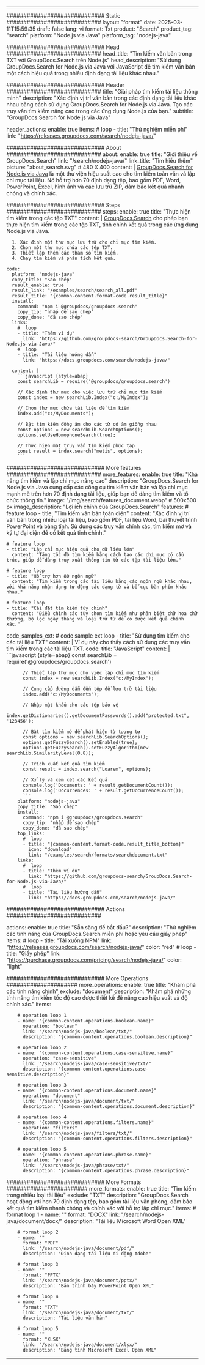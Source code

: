 
---
############################# Static ############################
layout: "format"
date:  2025-03-11T15:59:35
draft: false
lang: vi
format: Txt
product: "Search"
product_tag: "search"
platform: "Node.js via Java"
platform_tag: "nodejs-java"

############################# Head ############################
head_title: "Tìm kiếm văn bản trong TXT với GroupDocs.Search trên Node.js"
head_description: "Sử dụng GroupDocs.Search for Node.js via Java với JavaScript để tìm kiếm văn bản một cách hiệu quả trong nhiều định dạng tài liệu khác nhau."

############################# Header ############################
title: "Giải pháp tìm kiếm tài liệu thông minh" 
description: "Xác định vị trí văn bản trong các định dạng tài liệu khác nhau bằng cách sử dụng GroupDocs.Search for Node.js via Java. Tạo các truy vấn tìm kiếm nâng cao trong các ứng dụng Node.js của bạn."
subtitle: "GroupDocs.Search for Node.js via Java" 

header_actions:
  enable: true
  items:
    #  loop
    - title: "Thử nghiệm miễn phí"
      link: "https://releases.groupdocs.com/search/nodejs-java/"
      
############################# About ############################
about:
    enable: true
    title: "Giới thiệu về GroupDocs.Search"
    link: "/search/nodejs-java/"
    link_title: "Tìm hiểu thêm"
    picture: "about_search.svg" # 480 X 400
    content: |
       [GroupDocs.Search for Node.js via Java](/search/nodejs-java/) là một thư viện hiệu suất cao cho tìm kiếm toàn văn và lập chỉ mục tài liệu. Nó hỗ trợ hơn 70 định dạng tệp, bao gồm PDF, Word, PowerPoint, Excel, hình ảnh và các lưu trữ ZIP, đảm bảo kết quả nhanh chóng và chính xác.

############################# Steps ############################
steps:
    enable: true
    title: "Thực hiện tìm kiếm trong các tệp TXT"
    content: |
      [GroupDocs.Search](/search/nodejs-java/) cho phép bạn thực hiện tìm kiếm trong các tệp TXT, tinh chỉnh kết quả trong các ứng dụng Node.js via Java.
      
      1. Xác định một thư mục lưu trữ cho chỉ mục tìm kiếm.
      2. Chọn một thư mục chứa các tệp TXT.
      3. Thiết lập thêm các tham số tìm kiếm.
      4. Chạy tìm kiếm và phân tích kết quả.
   
    code:
      platform: "nodejs-java"
      copy_title: "Sao chép"
      result_enable: true
      result_link: "/examples/search/search_all.pdf"
      result_title: "{common-content.format-code.result_title}"
      install:
        command: "npm i @groupdocs/groupdocs.search"
        copy_tip: "nhấp để sao chép"
        copy_done: "đã sao chép"
      links:
        #  loop
        - title: "Thêm ví dụ"
          link: "https://github.com/groupdocs-search/GroupDocs.Search-for-Node.js-via-Java/"
        #  loop
        - title: "Tài liệu hướng dẫn"
          link: "https://docs.groupdocs.com/search/nodejs-java/"
          
      content: |
        ```javascript {style=abap}
        const searchLib = require('@groupdocs/groupdocs.search')

        // Xác định thư mục cho việc lưu trữ chỉ mục tìm kiếm
        const index = new searchLib.Index("c:/MyIndex");

        // Chọn thư mục chứa tài liệu để tìm kiếm
        index.add("c:/MyDocuments");

        // Bật tìm kiếm đồng âm cho các từ có âm giống nhau
        const options = new searchLib.SearchOptions();
        options.setUseHomophoneSearch(true);

        // Thực hiện một truy vấn tìm kiếm phức tạp
        const result = index.search("metis", options);
        ```            

############################# More features ############################
more_features:
  enable: true
  title: "Khả năng tìm kiếm và lập chỉ mục nâng cao"
  description: "GroupDocs.Search for Node.js via Java cung cấp các công cụ tìm kiếm văn bản và lập chỉ mục mạnh mẽ trên hơn 70 định dạng tài liệu, giúp bạn dễ dàng tìm kiếm và tổ chức thông tin."
  image: "/img/search/features_document.webp" # 500x500 px
  image_description: "Lợi ích chính của GroupDocs.Search"
  features:
    # feature loop
    - title: "Tìm kiếm văn bản toàn diện"
      content: "Xác định vị trí văn bản trong nhiều loại tài liệu, bao gồm PDF, tài liệu Word, bài thuyết trình PowerPoint và bảng tính. Sử dụng các truy vấn chính xác, tìm kiếm mờ và ký tự đại diện để có kết quả tinh chỉnh."

    # feature loop
    - title: "Lập chỉ mục hiệu quả cho dữ liệu lớn"
      content: "Tăng tốc độ tìm kiếm bằng cách tạo các chỉ mục có cấu trúc, giúp dễ dàng truy xuất thông tin từ các tập tài liệu lớn."

    # feature loop
    - title: "Hỗ trợ hơn 80 ngôn ngữ"
      content: "Tìm kiếm trong các tài liệu bằng các ngôn ngữ khác nhau, với khả năng nhận dạng tự động các dạng từ và bố cục bàn phím khác nhau."

    # feature loop
    - title: "Cài đặt tìm kiếm tùy chỉnh"
      content: "Điều chỉnh các tùy chọn tìm kiếm như phân biệt chữ hoa chữ thường, bộ lọc ngày tháng và loại trừ từ để có được kết quả chính xác."
      
  code_samples_ext:
    # code sample ext loop
    - title: "Sử dụng tìm kiếm cho các tài liệu TXT"
      content: |
        Ví dụ này cho thấy cách sử dụng các truy vấn tìm kiếm trong các tài liệu TXT.
      code:
        title: "JavaScript"
        content: |
          ```javascript {style=abap}
          const searchLib = require('@groupdocs/groupdocs.search')
          
          // Thiết lập thư mục cho việc lập chỉ mục tìm kiếm
          const index = new searchLib.Index("c:/MyIndex");
              
          // Cung cấp đường dẫn đến tệp để lưu trữ tài liệu
          index.add("c:/MyDocuments");

          // Nhập mật khẩu cho các tệp bảo vệ
          index.getDictionaries().getDocumentPasswords().add("protected.txt", '123456');

          // Bật tìm kiếm mờ để phát hiện từ tương tự
          const options = new searchLib.SearchOptions();
          options.getFuzzySearch().setEnabled(true);
          options.getFuzzySearch().setFuzzyAlgorithm(new searchLib.SimilarityLevel(0.8));

          // Trích xuất kết quả tìm kiếm
          const result = index.search("Loarem", options);
          
          // Xử lý và xem xét các kết quả
          console.log('Documents: ' + result.getDocumentCount());
          console.log('Occurrences: ' + result.getOccurrenceCount());
          ```
        platform: "nodejs-java"
        copy_title: "Sao chép"
        install:
          command: "npm i @groupdocs/groupdocs.search"
          copy_tip: "nhấp để sao chép"
          copy_done: "đã sao chép"
        top_links:
          #  loop
          - title: "{common-content.format-code.result_title_bottom}"
            icon: "download"
            link: "/examples/search/formats/searchdocument.txt"
        links:
          #  loop
          - title: "Thêm ví dụ"
            link: "https://github.com/groupdocs-search/GroupDocs.Search-for-Node.js-via-Java/"
          #  loop
          - title: "Tài liệu hướng dẫn"
            link: "https://docs.groupdocs.com/search/nodejs-java/"
            

            


############################# Actions ############################

actions:
  enable: true
  title: "Sẵn sàng để bắt đầu?"
  description: "Thử nghiệm các tính năng của GroupDocs.Search miễn phí hoặc yêu cầu giấy phép"
  items:
    #  loop
    - title: "Tải xuống NPM"
      link: "https://releases.groupdocs.com/search/nodejs-java/"
      color: "red"
        #  loop
    - title: "Giấy phép"
      link: "https://purchase.groupdocs.com/pricing/search/nodejs-java/"
      color: "light"


############################# More Operations #####################
more_operations:
    enable: true
    title: "Khám phá các tính năng chính"
    exclude: "document"
    description: "Khám phá những tính năng tìm kiếm tốc độ cao được thiết kế để nâng cao hiệu suất và độ chính xác."
    items: 
          
        # operation loop 1
        - name: "{common-content.operations.boolean.name}"
          operation: "boolean"
          link: "/search/nodejs-java/boolean/txt/"
          description: "{common-content.operations.boolean.description}"

        # operation loop 2
        - name: "{common-content.operations.case-sensitive.name}"
          operation: "case-sensitive"
          link: "/search/nodejs-java/case-sensitive/txt/"
          description: "{common-content.operations.case-sensitive.description}"

        # operation loop 3
        - name: "{common-content.operations.document.name}"
          operation: "document"
          link: "/search/nodejs-java/document/txt/"
          description: "{common-content.operations.document.description}"

        # operation loop 4
        - name: "{common-content.operations.filters.name}"
          operation: "filters"
          link: "/search/nodejs-java/filters/txt/"
          description: "{common-content.operations.filters.description}"

        # operation loop 5
        - name: "{common-content.operations.phrase.name}"
          operation: "phrase"
          link: "/search/nodejs-java/phrase/txt/"
          description: "{common-content.operations.phrase.description}"
          
        
          
############################# More Formats ########################
more_formats:
    enable: true
    title: "Tìm kiếm trong nhiều loại tài liệu"
    exclude: "TXT"
    description: "GroupDocs.Search hoạt động với hơn 70 định dạng tệp, bao gồm tài liệu văn phòng, đảm bảo kết quả tìm kiếm nhanh chóng và chính xác với hỗ trợ lập chỉ mục."
    items: 
        # format loop 1
        - name: ""
          format: "DOCX"
          link: "/search/nodejs-java/document/docx/"
          description: "Tài liệu Microsoft Word Open XML"
          
        # format loop 2
        - name: ""
          format: "PDF"
          link: "/search/nodejs-java/document/pdf/"
          description: "Định dạng tài liệu di động Adobe"
          
        # format loop 3
        - name: ""
          format: "PPTX"
          link: "/search/nodejs-java/document/pptx/"
          description: "Bản trình bày PowerPoint Open XML"

        # format loop 4
        - name: ""
          format: "TXT"
          link: "/search/nodejs-java/document/txt/"
          description: "Tài liệu văn bản"
          
        # format loop 5
        - name: ""
          format: "XLSX"
          link: "/search/nodejs-java/document/xlsx/"
          description: "Bảng tính Microsoft Excel Open XML"
  

---
